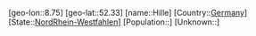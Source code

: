 ﻿---
location: [52.33,8.75]
type: City
tags:
- geo/City


SpocWebEntityId: 30941
isDeleted: false
confidential: public

---
[geo-lon::8.75]
[geo-lat::52.33]
[name::Hille]
[Country::[Germany](geo/Continent/Europe/Germany.md)]
[State::[NordRhein-Westfahlen](NordRhein-Westfahlen)]
[Population::]
[Unknown::]

